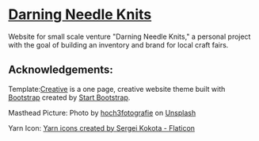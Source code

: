 # [Darning Needle Knits](https://darningneedleknits.com)

Website for small scale venture "Darning Needle Knits," a personal project with the goal of building an inventory and brand for local craft fairs. 

## Acknowledgements: 

Template:[Creative](https://startbootstrap.com/theme/creative/) is a one page, creative website theme built with [Bootstrap](https://getbootstrap.com/) created by [Start Bootstrap](https://startbootstrap.com/).

Masthead Picture: Photo by <a href="https://unsplash.com/@hoch3fotografie?utm_content=creditCopyText&utm_medium=referral&utm_source=unsplash">hoch3fotografie</a> on <a href="https://unsplash.com/photos/blue-damselfly-perched-on-green-leaf-in-close-up-photography-during-daytime-hysUqxXcQ-k?utm_content=creditCopyText&utm_medium=referral&utm_source=unsplash">Unsplash</a>

Yarn Icon: <a href="https://www.flaticon.com/free-icons/yarn" title="yarn icons">Yarn icons created by Sergei Kokota - Flaticon</a>

